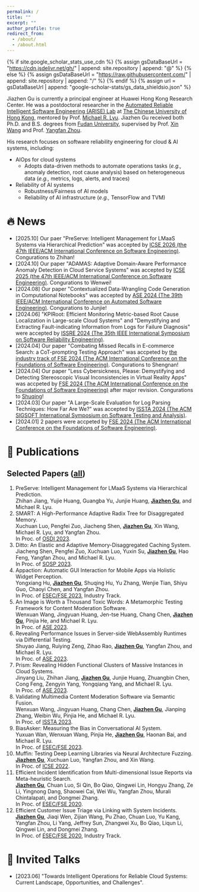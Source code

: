 ```yaml
---
permalink: /
title: ""
excerpt: ""
author_profile: true
redirect_from: 
  - /about/
  - /about.html
---
```


{% if site.google_scholar_stats_use_cdn %}
{% assign gsDataBaseUrl = "https://cdn.jsdelivr.net/gh/" | append: site.repository | append: "@" %}
{% else %}
{% assign gsDataBaseUrl = "https://raw.githubusercontent.com/" | append: site.repository | append: "/" %}
{% endif %}
{% assign url = gsDataBaseUrl | append: "google-scholar-stats/gs_data_shieldsio.json" %}

<span class='anchor' id='about-me'></span>

Jiazhen Gu is currently a principal engineer at Huawei Hong Kong Research Center. He was a postdoctoral researcher in the [Automated Reliable Intelligent Software Engineering (ARISE) Lab](http://ariselab.cse.cuhk.edu.hk/) at [The Chinese University of Hong Kong](https://www.cuhk.edu.hk/), mentored by Prof. [Michael R. Lyu](https://www.cse.cuhk.edu.hk/lyu/). Jiazhen Gu received both Ph.D. and B.S. degrees from [Fudan University](https://www.fudan.edu.cn/), supervised by Prof. [Xin Wang](https://faculty.fudan.edu.cn/wangxin/zh_CN/) and Prof. [Yangfan Zhou](https://appsrv.cse.cuhk.edu.hk/~yfzhou/).

His research focuses on software reliability engineering for cloud & AI systems, including:

- AIOps for cloud systems
  - Adopts data-driven methods to automate operations tasks (*e.g.,* anomaly detection, root cause analysis) based on heterogeneous data (*e.g.,* metrics, logs, alerts, and traces)
- Reliability of AI systems
  - Robustness/Fairness of AI models
  - Reliability of AI infrastructure (*e.g.,* TensorFlow and TVM)


# 🔥 News
- [2025.10] Our paer "PreServe: Intelligent Management for LMaaS Systems via Hierarchical Prediction" was accepted by [ICSE 2026 (the 47th IEEE/ACM International Conference on Software Engineering)](https://conf.researchr.org/home/icse-2026). Congurations to Zhihan!
- [2024.10] Our paper "ADAMAS: Adaptive Domain-Aware Performance Anomaly Detection in Cloud Service Systems" was accepted by [ICSE 2025 (the 47th IEEE/ACM International Conference on Software Engineering)](https://conf.researchr.org/home/icse-2025). Congurations to Wenwei!
- [2024.08] Our paper "Contextualized Data-Wrangling Code Generation in Computational Notebooks" was accepted by [ASE 2024 (The 39th IEEE/ACM International Conference on Automated Software Engineering)](https://conf.researchr.org/home/ase-2024). Congurations to Junjie!
- [2024.06] "KPIRoot: Efficient Monitoring Metric-based Root Cause Localization in Large-scale Cloud Systems" and "Demystifying and Extracting Fault-indicating Information from Logs for Failure Diagnosis" were accepted by [ISSRE 2024 (The 35th IEEE International Symposium on Software Reliability Engineering)](https://issre.github.io/2024/index.html).
- [2024.04] Our paper "Combating Missed Recalls in E-commerce Search: a CoT-prompting Testing Approach" was accpeted by [the industry track of FSE 2024 (The ACM International Conference on the Foundations of Software Engineering)](https://2024.esec-fse.org/track/fse-2024-industry). Congurations to Shengnan!
- [2024.04] Our paper "Less Cybersickness, Please: Demystifying and Detecting Stereoscopic Visual Inconsistencies in Virtual Reality Apps" was accpeted by [FSE 2024 (The ACM International Conference on the Foundations of Software Engineering)](https://conf.researchr.org/home/fse-2024) after major revision. Congurations to [Shuqing](https://shuqing-li.github.io/)!
- [2024.03] Our paper "A Large-Scale Evaluation for Log Parsing Techniques: How Far Are We?" was accepted by [ISSTA 2024 (The ACM SIGSOFT International Symposium on Software Testing and Analysis)](https://conf.researchr.org/home/issta-2024).
- [2024.01] 2 papers were accpeted by [FSE 2024 (The ACM International Conference on the Foundations of Software Engineering)](https://conf.researchr.org/home/fse-2024).

# 📝 Publications
## Selected Papers ([all](./full_pub.html))
<!-- *<small>Corresponding author marked with * </small>* -->
1. PreServe: Intelligent Management for LMaaS Systems via Hierarchical Prediction. \
   Zhihan Jiang, Yujie Huang, Guangba Yu, Junjie Huang, **<u>Jiazhen Gu</u>**, and Michael R. Lyu.
2. SMART: A High-Performance Adaptive Radix Tree for Disaggregated Memory.\
   Xuchuan Luo, Pengfei Zuo, Jiacheng Shen, **<u>Jiazhen Gu</u>**, Xin Wang, Michael R. Lyu, and Yangfan Zhou.\
   In Proc. of [OSDI 2023](https://www.usenix.org/conference/osdi23).
3. Ditto: An Elastic and Adaptive Memory-Disaggregated Caching System.\
   Jiacheng Shen, Pengfei Zuo, Xuchuan Luo, Yuxin Su, **<u>Jiazhen Gu</u>**, Hao Feng, Yangfan Zhou, and Michael R. Lyu.\
   In Proc. of [SOSP 2023](https://sosp2023.mpi-sws.org/).
4. Appaction: Automatic GUI Interaction for Mobile Apps via Holistic Widget Perception.\
   Yongxiang Hu, **<u>Jiazhen Gu</u>**, Shuqing Hu, Yu Zhang, Wenjie Tian, Shiyu Guo, Chaoyi Chen, and Yangfan Zhou.\
   In Proc. of [ESEC/FSE 2023](https://conf.researchr.org/home/fse-2023), Industry Track.
5. An Image is Worth a Thousand Toxic Words: A Metamorphic Testing Framework for Content Moderation Software.\
   Wenxuan Wang, Jingyuan Huang, Jen-tse Huang, Chang Chen, **<u>Jiazhen Gu</u>**, Pinjia He, and Michael R. Lyu.\
   In Proc. of [ASE 2023](https://conf.researchr.org/home/ase-2023).
6. Revealing Performance Issues in Server-side WebAssembly Runtimes via Differential Testing.\
   Shuyao Jiang, Ruiying Zeng, Zihao Rao, **<u>Jiazhen Gu</u>**, Yangfan Zhou, and Michael R. Lyu.\
   In Proc. of [ASE 2023](https://conf.researchr.org/home/ase-2023).
7. Prism: Revealing Hidden Functional Clusters of Massive Instances in Cloud Systems.\
   Jinyang Liu, Zhihan Jiang, **<u>Jiazhen Gu</u>**, Junjie Huang, Zhuangbin Chen, Cong Feng, Zengyin Yang, Yongqiang Yang, and Michael R. Lyu.\
   In Proc. of [ASE 2023](https://conf.researchr.org/home/ase-2023).
8. Validating Multimedia Content Moderation Software via Semantic Fusion.\
   Wenxuan Wang, Jingyuan Huang, Chang Chen, **<u>Jiazhen Gu</u>**, Jianping Zhang, Weibin Wu, Pinjia He, and Michael R. Lyu.\
   In Proc. of [ISSTA 2023](https://conf.researchr.org/home/issta-2023).
9.  BiasAsker: Measuring the Bias in Conversational AI System.\
   Yuxuan Wan, Wenxuan Wang, Pinjia He, **<u>Jiazhen Gu</u>**, Haonan Bai, and Michael R. Lyu.\
   In Proc. of [ESEC/FSE 2023](https://conf.researchr.org/home/fse-2023).
10. Muffin: Testing Deep Learning Libraries via Neural Architecture Fuzzing.\
    **<u>Jiazhen Gu</u>**, Xuchuan Luo, Yangfan Zhou, and Xin Wang.\
    In Proc. of [ICSE 2022](https://conf.researchr.org/home/icse-2022).
11. Efficient Incident Identification from Multi-dimensional Issue Reports via Meta-heuristic Search.\
    **<u>Jiazhen Gu</u>**, Chuan Luo, Si Qin, Bo Qiao, Qingwei Lin, Hongyu Zhang, Ze Li, Yingnong Dang, Shaowei Cai, Wei Wu, Yangfan Zhou, Murali Chintalapati, and Dongmei Zhang.\
    In Proc. of [ESEC/FSE 2020](https://2020.esec-fse.org/).
12. Efficient Customer Issue Triage via Linking with System Incidents.\
    **<u>Jiazhen Gu</u>**, Jiaqi Wen, Zijian Wang, Pu Zhao, Chuan Luo, Yu Kang, Yangfan Zhou, Li Yang, Jeffrey Sun, Zhangwei Xu, Bo Qiao, Liqun Li, Qingwei Lin, and Dongmei Zhang.\
    In Proc. of [ESEC/FSE 2020](https://2020.esec-fse.org/), Industry Track.



<!-- <div class='paper-box'><div class='paper-box-image'><div><div class="badge">CVPR 2016</div><img src='images/500x300.png' alt="sym" width="100%"></div></div>
<div class='paper-box-text' markdown="1">

[Deep Residual Learning for Image Recognition](https://openaccess.thecvf.com/content_cvpr_2016/papers/He_Deep_Residual_Learning_CVPR_2016_paper.pdf)

**Kaiming He**, Xiangyu Zhang, Shaoqing Ren, Jian Sun -->

<!-- # 🎖 Honors and Awards
- *2021.10* Lorem ipsum dolor sit amet, consectetur adipiscing elit. Vivamus ornare aliquet ipsum, ac tempus justo dapibus sit amet. 
- *2021.09* Lorem ipsum dolor sit amet, consectetur adipiscing elit. Vivamus ornare aliquet ipsum, ac tempus justo dapibus sit amet.  -->

# 💬 Invited Talks
- [2023.06] "Towards Intelligent Operations for Reliable Cloud Systems: Current Landscape, Opportunities, and Challenges".